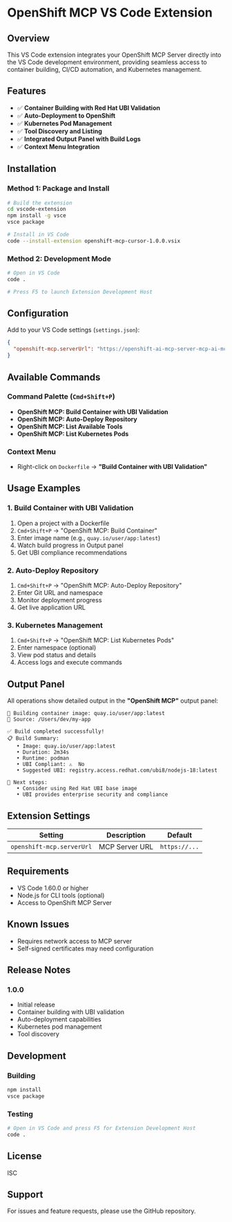 # OpenShift MCP VS Code Extension

## Overview

This VS Code extension integrates your OpenShift MCP Server directly into the VS Code development environment, providing seamless access to container building, CI/CD automation, and Kubernetes management.

## Features

- ✅ **Container Building with Red Hat UBI Validation**
- ✅ **Auto-Deployment to OpenShift**  
- ✅ **Kubernetes Pod Management**
- ✅ **Tool Discovery and Listing**
- ✅ **Integrated Output Panel with Build Logs**
- ✅ **Context Menu Integration**

## Installation

### Method 1: Package and Install

```bash
# Build the extension
cd vscode-extension
npm install -g vsce
vsce package

# Install in VS Code
code --install-extension openshift-mcp-cursor-1.0.0.vsix
```

### Method 2: Development Mode

```bash
# Open in VS Code
code .

# Press F5 to launch Extension Development Host
```

## Configuration

Add to your VS Code settings (`settings.json`):

```json
{
  "openshift-mcp.serverUrl": "https://openshift-ai-mcp-server-mcp-ai-mcp-openshift.apps.rosa.sgaikwad.15fi.p3.openshiftapps.com"
}
```

## Available Commands

### Command Palette (`Cmd+Shift+P`)

- **OpenShift MCP: Build Container with UBI Validation**
- **OpenShift MCP: Auto-Deploy Repository**
- **OpenShift MCP: List Available Tools**
- **OpenShift MCP: List Kubernetes Pods**

### Context Menu

- Right-click on `Dockerfile` → **"Build Container with UBI Validation"**

## Usage Examples

### 1. Build Container with UBI Validation

1. Open a project with a Dockerfile
2. `Cmd+Shift+P` → "OpenShift MCP: Build Container"
3. Enter image name (e.g., `quay.io/user/app:latest`)
4. Watch build progress in Output panel
5. Get UBI compliance recommendations

### 2. Auto-Deploy Repository

1. `Cmd+Shift+P` → "OpenShift MCP: Auto-Deploy Repository"
2. Enter Git URL and namespace
3. Monitor deployment progress
4. Get live application URL

### 3. Kubernetes Management

1. `Cmd+Shift+P` → "OpenShift MCP: List Kubernetes Pods"
2. Enter namespace (optional)
3. View pod status and details
4. Access logs and execute commands

## Output Panel

All operations show detailed output in the **"OpenShift MCP"** output panel:

```
🔨 Building container image: quay.io/user/app:latest
📁 Source: /Users/dev/my-app

✅ Build completed successfully!
📋 Build Summary:
   • Image: quay.io/user/app:latest
   • Duration: 2m34s  
   • Runtime: podman
   • UBI Compliant: ⚠️  No
   • Suggested UBI: registry.access.redhat.com/ubi8/nodejs-18:latest

🚀 Next steps:
   • Consider using Red Hat UBI base image
   • UBI provides enterprise security and compliance
```

## Extension Settings

| Setting | Description | Default |
|---------|-------------|---------|
| `openshift-mcp.serverUrl` | MCP Server URL | `https://...` |

## Requirements

- VS Code 1.60.0 or higher
- Node.js for CLI tools (optional)
- Access to OpenShift MCP Server

## Known Issues

- Requires network access to MCP server
- Self-signed certificates may need configuration

## Release Notes

### 1.0.0

- Initial release
- Container building with UBI validation
- Auto-deployment capabilities
- Kubernetes pod management
- Tool discovery

## Development

### Building

```bash
npm install
vsce package
```

### Testing

```bash
# Open in VS Code and press F5 for Extension Development Host
code .
```

## License

ISC

## Support

For issues and feature requests, please use the GitHub repository.

